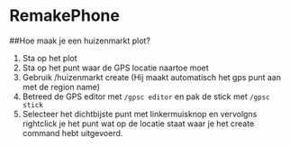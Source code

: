 # RemakePhone


##Hoe maak je een huizenmarkt plot?
1. Sta op het plot
2. Sta op het punt waar de GPS locatie naartoe moet
3. Gebruik /huizenmarkt create <prijs> (Hij maakt automatisch het gps punt aan met de region name)
4. Betreed de GPS editor met `/gpsc editor` en pak de stick met `/gpsc stick`
5. Selecteer het dichtbijste punt met linkermuisknop en vervolgns rightclick je het punt wat op de locatie staat waar je het create command hebt uitgevoerd.
